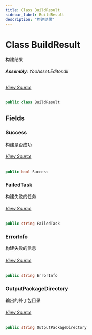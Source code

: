 ```yaml
---
title: Class BuildResult
sidebar_label: BuildResult
description: "构建结果"
---
```

# Class BuildResult
构建结果

###### **Assembly**: YooAsset.Editor.dll
###### [View Source](https://github.com/tuyoogame/YooAsset-Samples.git/blob/main/Assets/YooAsset/Editor/AssetBundleBuilder/BuildSystem/BuildResult.cs#L7)
```csharp title="Declaration"
public class BuildResult
```
## Fields
### Success
构建是否成功
###### [View Source](https://github.com/tuyoogame/YooAsset-Samples.git/blob/main/Assets/YooAsset/Editor/AssetBundleBuilder/BuildSystem/BuildResult.cs#L12)
```csharp title="Declaration"
public bool Success
```
### FailedTask
构建失败的任务
###### [View Source](https://github.com/tuyoogame/YooAsset-Samples.git/blob/main/Assets/YooAsset/Editor/AssetBundleBuilder/BuildSystem/BuildResult.cs#L17)
```csharp title="Declaration"
public string FailedTask
```
### ErrorInfo
构建失败的信息
###### [View Source](https://github.com/tuyoogame/YooAsset-Samples.git/blob/main/Assets/YooAsset/Editor/AssetBundleBuilder/BuildSystem/BuildResult.cs#L22)
```csharp title="Declaration"
public string ErrorInfo
```
### OutputPackageDirectory
输出的补丁包目录
###### [View Source](https://github.com/tuyoogame/YooAsset-Samples.git/blob/main/Assets/YooAsset/Editor/AssetBundleBuilder/BuildSystem/BuildResult.cs#L27)
```csharp title="Declaration"
public string OutputPackageDirectory
```
